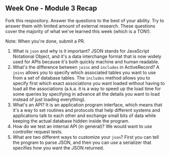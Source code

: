 ## Week One - Module 3 Recap

Fork this respository. Answer the questions to the best of your ability. Try to answer them with limited amount of external research. These questions cover the majority of what we've learned this week (which is a TON!). 

Note: When you're done, submit a PR. 

1. What is `json` and why is it important? JSON stands for JavaScript Notational Object, and it's a data interchange format that is now widely used for APIs because it's both quickly machine and human readable.  
2. What's the difference between `joins` and `includes` in ActiveRecord? A `joins` allows you to specify which associated tables you want to use from a set of database tables. The `includes` method allows you to specify first which exact associations you want loaded without having to load all the associations (a.k.a. it is a way to speed up the load time for some queries by specifying in advance all the details you want to load instead of just loading everything).  
3. What's an API? It is an application program interface, which means that it's a way to set routines and protocols that help different systems and applications talk to each other and exchange small bits of data while keeping the actual database hidden inside the program.  
4. How do we test an internal API (in general)? We would want to use controller request tests.  
5. What are two different ways to customize your `json`? First you can tell the program to parse JSON, and then you can use a serializer that specifies how you want the JSON returned.  


